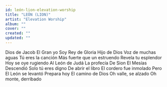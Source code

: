 ```yaml
---
id: león-lion-elevation-worship
title: "LEÓN (LION)"
artist: "Elevation Worship"
album: ""
cover: ""
created: ""
updated: ""
---
```


Dios de Jacob
El Gran yo Soy
Rey de Gloria
Hijo de Dios
Voz de muchas aguas
Tú eres la canción
Más fuerte que un estruendo
Revela tu esplendor
Hoy se oye rugiendo
Al León de Judá
La profecía
De Sion
El Mesías
Descendió
Solo tú eres digno
De abrir el libro
El cordero fue inmolado
Pero El León se levantó
Prepara hoy
El camino de Dios
Oh valle, se alzado
Oh monte, derribado